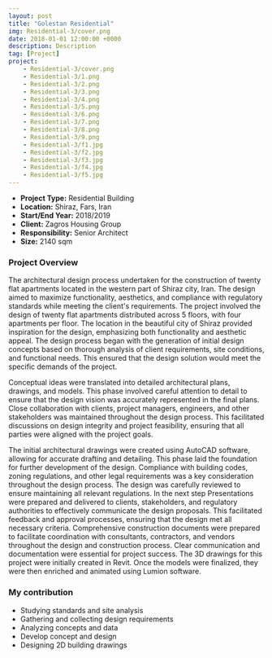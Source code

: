 ```yaml
---
layout: post
title: "Golestan Residential"
img: Residential-3/cover.png
date: 2018-01-01 12:00:00 +0000
description: Description
tag: [Project]
project:
    - Residential-3/cover.png
    - Residential-3/1.png
    - Residential-3/2.png
    - Residential-3/3.png
    - Residential-3/4.png
    - Residential-3/5.png
    - Residential-3/6.png
    - Residential-3/7.png
    - Residential-3/8.png
    - Residential-3/9.png
    - Residential-3/f1.jpg
    - Residential-3/f2.jpg
    - Residential-3/f3.jpg
    - Residential-3/f4.jpg
    - Residential-3/f5.jpg
---
```


- **Project Type:** Residential Building
- **Location:** Shiraz, Fars, Iran
- **Start/End Year:** 2018/2019
- **Client:** Zagros Housing Group
- **Responsibility:** Senior Architect
- **Size:** 2140 sqm

### Project Overview

The architectural design process undertaken for the construction of twenty flat apartments located in the western part of Shiraz city, Iran. The design aimed to maximize functionality, aesthetics, and compliance with regulatory standards while meeting the client's requirements. The project involved the design of twenty flat apartments distributed across 5 floors, with four apartments per floor. The location in the beautiful city of Shiraz provided inspiration for the design, emphasizing both functionality and aesthetic appeal. The design process began with the generation of initial design concepts based on thorough analysis of client requirements, site conditions, and functional needs. This ensured that the design solution would meet the specific demands of the project.

 Conceptual ideas were translated into detailed architectural plans, drawings, and models. This phase involved careful attention to detail to ensure that the design vision was accurately represented in the final plans. Close collaboration with clients, project managers, engineers, and other stakeholders was maintained throughout the design process. This facilitated discussions on design integrity and project feasibility, ensuring that all parties were aligned with the project goals.

The initial architectural drawings were created using AutoCAD software, allowing for accurate drafting and detailing. This phase laid the foundation for further development of the design. Compliance with building codes, zoning regulations, and other legal requirements was a key consideration throughout the design process. The design was carefully reviewed to ensure maintaining all relevant regulations. In the next step Presentations were prepared and delivered to clients, stakeholders, and regulatory authorities to effectively communicate the design proposals. This facilitated feedback and approval processes, ensuring that the design met all necessary criteria. Comprehensive construction documents were prepared to facilitate coordination with consultants, contractors, and vendors throughout the design and construction process. Clear communication and documentation were essential for project success. The 3D drawings for this project were initially created in Revit. Once the models were finalized, they were then enriched and animated using Lumion software.

### My contribution

- Studying standards and site analysis
- Gathering and collecting design requirements
- Analyzing concepts and data
- Develop concept and design
- Designing 2D building drawings
